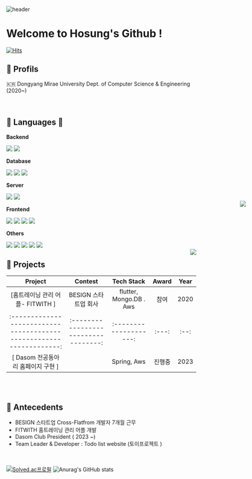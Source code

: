 ![header](https://capsule-render.vercel.app/api?type=waving&color=gradient&height=120&animation=fadeIn&section=footer&text=🚗🚘🚛&fontAlign=70)
# Welcome to Hosung's Github !     
            
[![Hits](https://hits.seeyoufarm.com/api/count/incr/badge.svg?url=https%3A%2F%2Fgithub.com%2Fgjbae1212%2Fhit-counter)](https://hits.seeyoufarm.com)
 
        
## 🐥 Profils
🇰🇷 Dongyang Mirae University Dept. of Computer Science & Engineering (2020~) <br/>
<br><br>   

## 🔨 Languages 🔨
<p><strong>Backend</strong></p>
<div>
    <img src="https://img.shields.io/badge/Java-007396?style=for-the-badge&logo=Java&logoColor=white"> 
    <img src="https://img.shields.io/badge/Spring Boot-6DB33F?style=for-the-badge&logo=spring boot&logoColor=white">
</div>
<!-- Database -->
<p><strong>Database</strong></p>
<div>
    <img src="https://img.shields.io/badge/oracle-F80000?style=for-the-badge&logo=oracle&logoColor=white"> 
    <img src="https://img.shields.io/badge/mysql-4479A1?style=for-the-badge&logo=mysql&logoColor=white"> 
    <img src="https://img.shields.io/badge/firebase-FFCA28?style=for-the-badge&logo=firebase&logoColor=white">
</div>
<!-- Server -->
<p><strong>Server</strong></p>
<div>
    <img src="https://img.shields.io/badge/linux-FCC624?style=for-the-badge&logo=linux&logoColor=black"> 
    <img src="https://img.shields.io/badge/Amazon AWS-232F3E?style=for-the-badge&logo=amazon aws&logoColor=white"> 
            <div  align="right" style="position: absolute; right: 10%;">
                <img src="https://github-readme-stats.vercel.app/api/top-langs/?username=namhosung6023&layout=compact&theme=tokyonight" />
            </div>
</div>
<!-- Frontend -->
<p><strong>Frontend</strong></p>
<div>
    <img src="https://img.shields.io/badge/html5-E34F26?style=flat-square&logo=html5&logoColor=white"> 
    <img src="https://img.shields.io/badge/css-1572B6?style=flat-square&logo=css3&logoColor=white"> 
    <img src="https://img.shields.io/badge/javascript-F7DF1E?style=flat-square&logo=javascript&logoColor=black"> 
    <img src="https://img.shields.io/badge/Vue-4FC08D?style=for-the-badge&logo=Vue.js&logoColor=white">
</div>
<!-- Others -->
<p><strong>Others</strong></p>
<div>
    <img src="https://img.shields.io/badge/c-A8B9CC?style=flat-square&logo=c&logoColor=white">
    <img src="https://img.shields.io/badge/Kotlin-7F52FF?style=flat-square&logo=kotlin&logoColor=white">
    <img src="https://img.shields.io/badge/Andoid Studio-3DDC84?style=flat-square&logo=android studio&logoColor=white">
    <img src="https://img.shields.io/badge/python-3776AB?style=flat-square&logo=python&logoColor=white"> 
    <img src="https://img.shields.io/badge/flutter-02569B?style=flat-square&logo=flutter&logoColor=white"/>
</div>
<!-- Language Stats to the Right -->
<div style="float: right;">
    <img src="https://github-readme-stats.vercel.app/api/top-langs/?username=namhosung6023&layout=compact&theme=tokyonight" />
</div>




## 🌱 Projects

|                                              Project                                |               Contest                |       Tech Stack       | Award | Year |
| :-----------------------------------------------------------------: | :----------------------------------: | :--------------------: | :---: | :--: |
|                        [홈트레이닝 관리 어플- FITWITH ]                                           |         BESIGN 스타트업 회사          |       flutter, Mongo.DB . Aws        | 참여  | 2020 |
| :-----------------------------------------------------------------: | :----------------------------------: | :--------------------: | :---: | :--: |
|                        [  Dasom 전공동아리 홈페이지 구현  ]                                       |                                       |      Spring, Aws                  | 진행중  | 2023 |
<br><br>

## 🌱 Antecedents

- BESIGN 스타트업 Cross-Flatfrom 개발자 7개월 근무
- FITWITH 홈트레이닝 관리 어플 개발 
- Dasom Club President ( 2023 ~) 
- Team Leader & Developer : Todo list website (토이프로젝트 ) 

<br><br>
[![Solved.ac프로필](http://mazassumnida.wtf/api/v2/generate_badge?boj=hosung6023)](https://solved.ac/hosung6023)
![Anurag's GitHub stats](https://github-readme-stats.vercel.app/api?username=namhosung6023&show_icons=true&theme=radical)



